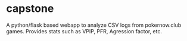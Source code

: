# capstone

A python/flask based webapp to analyze CSV logs from pokernow.club games. Provides stats such as VPIP, PFR, Agression factor, etc.